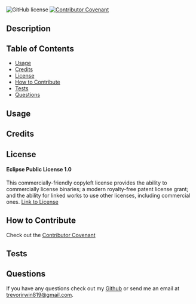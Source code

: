 
  # 

  ![GitHub license](https://img.shields.io/badge/License-EPL_1.0-yellow.svg)
  [![Contributor Covenant](https://img.shields.io/badge/Contributor%20Covenant-2.1-4baaaa.svg)](code_of_conduct.md)

  ## Description
  

  ## Table of Contents
  - [Usage](#usage)
  - [Credits](#credits)
  - [License](#license)
  - [How to Contribute](#how-to-contribute)
  - [Tests](#tests)
  - [Questions](#questions)

  ## Usage 
  

  ## Credits
  

  ## License
  #### Eclipse Public License 1.0
  This commercially-friendly copyleft license provides the ability to commercially license binaries; a modern royalty-free patent license grant; and the ability for linked works to use other licenses, including commercial ones.
  [Link to License](https://opensource.org/license/EPL_1.0)

  ## How to Contribute
  Check out the [Contributor Covenant](https://www.contributor-covenant.org/version/2/1/code_of_conduct/code_of_conduct.md)

  ## Tests
  

  ## Questions
  If you have any questions check out my [Github](https://github.com/TIrwin19) or send me an email at trevorirwin819@gmail.com.
